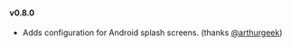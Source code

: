 #### v0.8.0

* Adds configuration for Android splash screens. (thanks [@arthurgeek](https://github.com/arthurgeek))
